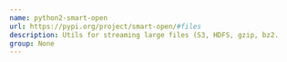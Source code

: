 ```yaml
---
name: python2-smart-open
url: https://pypi.org/project/smart-open/#files
description: Utils for streaming large files (S3, HDFS, gzip, bz2.
group: None
---
```

